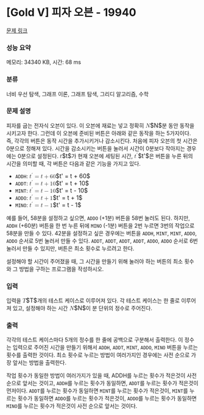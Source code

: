 # [Gold V] 피자 오븐 - 19940 

[문제 링크](https://www.acmicpc.net/problem/19940) 

### 성능 요약

메모리: 34340 KB, 시간: 68 ms

### 분류

너비 우선 탐색, 그래프 이론, 그래프 탐색, 그리디 알고리즘, 수학

### 문제 설명

<p>피자를 굽는 전자식 오븐이 있다. 이 오븐에 재료는 넣고 정확히 <mjx-container class="MathJax" jax="CHTML" style="font-size: 109%; position: relative;"><mjx-math class="MJX-TEX" aria-hidden="true"><mjx-mi class="mjx-i"><mjx-c class="mjx-c1D441 TEX-I"></mjx-c></mjx-mi></mjx-math><mjx-assistive-mml unselectable="on" display="inline"><math xmlns="http://www.w3.org/1998/Math/MathML"><mi>N</mi></math></mjx-assistive-mml><span aria-hidden="true" class="no-mathjax mjx-copytext">$N$</span></mjx-container>분 동안 동작을 시키고자 한다. 그런데 이 오븐에 준비된 버튼은 아래와 같은 동작을 하는 5가지이다. 즉, 각각의 버튼은 동작 시간을 추가시키거나 감소시킨다. 처음에 피자 오븐의 첫 시간은 0분으로 정해져 있다. 시간을 감소시키는 버튼을 눌러서 시간이 0분보다 작아지는 경우에는 0분으로 설정된다. <mjx-container class="MathJax" jax="CHTML" style="font-size: 109%; position: relative;"><mjx-math class="MJX-TEX" aria-hidden="true"><mjx-mi class="mjx-i"><mjx-c class="mjx-c1D461 TEX-I"></mjx-c></mjx-mi></mjx-math><mjx-assistive-mml unselectable="on" display="inline"><math xmlns="http://www.w3.org/1998/Math/MathML"><mi>t</mi></math></mjx-assistive-mml><span aria-hidden="true" class="no-mathjax mjx-copytext">$t$</span></mjx-container>가 현재 오븐에 세팅된 시간, <mjx-container class="MathJax" jax="CHTML" style="font-size: 109%; position: relative;"><mjx-math class="MJX-TEX" aria-hidden="true"><mjx-msup><mjx-mi class="mjx-i"><mjx-c class="mjx-c1D461 TEX-I"></mjx-c></mjx-mi><mjx-script style="vertical-align: 0.363em;"><mjx-mo class="mjx-var" size="s"><mjx-c class="mjx-c2032"></mjx-c></mjx-mo></mjx-script></mjx-msup></mjx-math><mjx-assistive-mml unselectable="on" display="inline"><math xmlns="http://www.w3.org/1998/Math/MathML"><msup><mi>t</mi><mo data-mjx-alternate="1">′</mo></msup></math></mjx-assistive-mml><span aria-hidden="true" class="no-mathjax mjx-copytext">$t'$</span></mjx-container>은 버튼을 누른 뒤의 시간을 의미할 때, 각 버튼은 다음과 같은 기능을 가지고 있다.</p>

<ul>
	<li><code>ADDH</code>: <mjx-container class="MathJax" jax="CHTML" style="font-size: 109%; position: relative;"><mjx-math class="MJX-TEX" aria-hidden="true"><mjx-msup><mjx-mi class="mjx-i"><mjx-c class="mjx-c1D461 TEX-I"></mjx-c></mjx-mi><mjx-script style="vertical-align: 0.363em;"><mjx-mo class="mjx-var" size="s"><mjx-c class="mjx-c2032"></mjx-c></mjx-mo></mjx-script></mjx-msup><mjx-mo class="mjx-n" space="4"><mjx-c class="mjx-c3D"></mjx-c></mjx-mo><mjx-mi class="mjx-i" space="4"><mjx-c class="mjx-c1D461 TEX-I"></mjx-c></mjx-mi><mjx-mo class="mjx-n" space="3"><mjx-c class="mjx-c2B"></mjx-c></mjx-mo><mjx-mn class="mjx-n" space="3"><mjx-c class="mjx-c36"></mjx-c><mjx-c class="mjx-c30"></mjx-c></mjx-mn></mjx-math><mjx-assistive-mml unselectable="on" display="inline"><math xmlns="http://www.w3.org/1998/Math/MathML"><msup><mi>t</mi><mo data-mjx-alternate="1">′</mo></msup><mo>=</mo><mi>t</mi><mo>+</mo><mn>60</mn></math></mjx-assistive-mml><span aria-hidden="true" class="no-mathjax mjx-copytext">$t' = t + 60$</span> </mjx-container></li>
	<li><code>ADDT</code>: <mjx-container class="MathJax" jax="CHTML" style="font-size: 109%; position: relative;"><mjx-math class="MJX-TEX" aria-hidden="true"><mjx-msup><mjx-mi class="mjx-i"><mjx-c class="mjx-c1D461 TEX-I"></mjx-c></mjx-mi><mjx-script style="vertical-align: 0.363em;"><mjx-mo class="mjx-var" size="s"><mjx-c class="mjx-c2032"></mjx-c></mjx-mo></mjx-script></mjx-msup><mjx-mo class="mjx-n" space="4"><mjx-c class="mjx-c3D"></mjx-c></mjx-mo><mjx-mi class="mjx-i" space="4"><mjx-c class="mjx-c1D461 TEX-I"></mjx-c></mjx-mi><mjx-mo class="mjx-n" space="3"><mjx-c class="mjx-c2B"></mjx-c></mjx-mo><mjx-mn class="mjx-n" space="3"><mjx-c class="mjx-c31"></mjx-c><mjx-c class="mjx-c30"></mjx-c></mjx-mn></mjx-math><mjx-assistive-mml unselectable="on" display="inline"><math xmlns="http://www.w3.org/1998/Math/MathML"><msup><mi>t</mi><mo data-mjx-alternate="1">′</mo></msup><mo>=</mo><mi>t</mi><mo>+</mo><mn>10</mn></math></mjx-assistive-mml><span aria-hidden="true" class="no-mathjax mjx-copytext">$t' = t + 10$</span> </mjx-container></li>
	<li><code>MINT</code>: <mjx-container class="MathJax" jax="CHTML" style="font-size: 109%; position: relative;"><mjx-math class="MJX-TEX" aria-hidden="true"><mjx-msup><mjx-mi class="mjx-i"><mjx-c class="mjx-c1D461 TEX-I"></mjx-c></mjx-mi><mjx-script style="vertical-align: 0.363em;"><mjx-mo class="mjx-var" size="s"><mjx-c class="mjx-c2032"></mjx-c></mjx-mo></mjx-script></mjx-msup><mjx-mo class="mjx-n" space="4"><mjx-c class="mjx-c3D"></mjx-c></mjx-mo><mjx-mi class="mjx-i" space="4"><mjx-c class="mjx-c1D461 TEX-I"></mjx-c></mjx-mi><mjx-mo class="mjx-n" space="3"><mjx-c class="mjx-c2212"></mjx-c></mjx-mo><mjx-mn class="mjx-n" space="3"><mjx-c class="mjx-c31"></mjx-c><mjx-c class="mjx-c30"></mjx-c></mjx-mn></mjx-math><mjx-assistive-mml unselectable="on" display="inline"><math xmlns="http://www.w3.org/1998/Math/MathML"><msup><mi>t</mi><mo data-mjx-alternate="1">′</mo></msup><mo>=</mo><mi>t</mi><mo>−</mo><mn>10</mn></math></mjx-assistive-mml><span aria-hidden="true" class="no-mathjax mjx-copytext">$t' = t - 10$</span> </mjx-container></li>
	<li><code>ADDO</code>: <mjx-container class="MathJax" jax="CHTML" style="font-size: 109%; position: relative;"><mjx-math class="MJX-TEX" aria-hidden="true"><mjx-msup><mjx-mi class="mjx-i"><mjx-c class="mjx-c1D461 TEX-I"></mjx-c></mjx-mi><mjx-script style="vertical-align: 0.363em;"><mjx-mo class="mjx-var" size="s"><mjx-c class="mjx-c2032"></mjx-c></mjx-mo></mjx-script></mjx-msup><mjx-mo class="mjx-n" space="4"><mjx-c class="mjx-c3D"></mjx-c></mjx-mo><mjx-mi class="mjx-i" space="4"><mjx-c class="mjx-c1D461 TEX-I"></mjx-c></mjx-mi><mjx-mo class="mjx-n" space="3"><mjx-c class="mjx-c2B"></mjx-c></mjx-mo><mjx-mn class="mjx-n" space="3"><mjx-c class="mjx-c31"></mjx-c></mjx-mn></mjx-math><mjx-assistive-mml unselectable="on" display="inline"><math xmlns="http://www.w3.org/1998/Math/MathML"><msup><mi>t</mi><mo data-mjx-alternate="1">′</mo></msup><mo>=</mo><mi>t</mi><mo>+</mo><mn>1</mn></math></mjx-assistive-mml><span aria-hidden="true" class="no-mathjax mjx-copytext">$t' = t + 1$</span> </mjx-container></li>
	<li><code>MINO</code>: <mjx-container class="MathJax" jax="CHTML" style="font-size: 109%; position: relative;"><mjx-math class="MJX-TEX" aria-hidden="true"><mjx-msup><mjx-mi class="mjx-i"><mjx-c class="mjx-c1D461 TEX-I"></mjx-c></mjx-mi><mjx-script style="vertical-align: 0.363em;"><mjx-mo class="mjx-var" size="s"><mjx-c class="mjx-c2032"></mjx-c></mjx-mo></mjx-script></mjx-msup><mjx-mo class="mjx-n" space="4"><mjx-c class="mjx-c3D"></mjx-c></mjx-mo><mjx-mi class="mjx-i" space="4"><mjx-c class="mjx-c1D461 TEX-I"></mjx-c></mjx-mi><mjx-mo class="mjx-n" space="3"><mjx-c class="mjx-c2212"></mjx-c></mjx-mo><mjx-mn class="mjx-n" space="3"><mjx-c class="mjx-c31"></mjx-c></mjx-mn></mjx-math><mjx-assistive-mml unselectable="on" display="inline"><math xmlns="http://www.w3.org/1998/Math/MathML"><msup><mi>t</mi><mo data-mjx-alternate="1">′</mo></msup><mo>=</mo><mi>t</mi><mo>−</mo><mn>1</mn></math></mjx-assistive-mml><span aria-hidden="true" class="no-mathjax mjx-copytext">$t' = t - 1$</span> </mjx-container></li>
</ul>

<p>예를 들어, 58분을 설정하고 싶으면, <code>ADDO</code> (+1분) 버튼을 58번 눌러도 된다. 하지만, <code>ADDH</code> (+60분) 버튼을 한 번 누른 뒤에 <code>MINO</code> (-1분) 버튼을 2번 누르면 3번의 작업으로 58분을 만들 수 있다. 42분을 설정하고 싶은 경우에는 버튼을 <code>ADDH</code>, <code>MINT</code>, <code>MINT</code>, <code>ADDO</code>, <code>ADDO</code> 순서로 5번 눌러서 만들 수 있다. <code>ADDT</code>, <code>ADDT</code>, <code>ADDT</code>, <code>ADDT</code>, <code>ADDO</code>, <code>ADDO</code> 순서로 6번 눌러서 만들 수 있지만, 버튼은 최소 횟수로 누르려고 한다.</p>

<p>설정해야 할 시간이 주어졌을 때, 그 시간을 만들기 위해 눌러야 하는 버튼의 최소 횟수와 그 방법을 구하는 프로그램을 작성하시오.</p>

### 입력 

 <p>입력을 <mjx-container class="MathJax" jax="CHTML" style="font-size: 109%; position: relative;"><mjx-math class="MJX-TEX" aria-hidden="true"><mjx-mi class="mjx-i"><mjx-c class="mjx-c1D447 TEX-I"></mjx-c></mjx-mi></mjx-math><mjx-assistive-mml unselectable="on" display="inline"><math xmlns="http://www.w3.org/1998/Math/MathML"><mi>T</mi></math></mjx-assistive-mml><span aria-hidden="true" class="no-mathjax mjx-copytext">$T$</span></mjx-container>개의 테스트 케이스로 이루어져 있다. 각 테스트 케이스는 한 줄로 이루어져 있고, 설정해야 하는 시간 <mjx-container class="MathJax" jax="CHTML" style="font-size: 109%; position: relative;"><mjx-math class="MJX-TEX" aria-hidden="true"><mjx-mi class="mjx-i"><mjx-c class="mjx-c1D441 TEX-I"></mjx-c></mjx-mi></mjx-math><mjx-assistive-mml unselectable="on" display="inline"><math xmlns="http://www.w3.org/1998/Math/MathML"><mi>N</mi></math></mjx-assistive-mml><span aria-hidden="true" class="no-mathjax mjx-copytext">$N$</span></mjx-container>이 분 단위의 정수로 주어진다.</p>

### 출력 

 <p>각각의 테스트 케이스마다 5개의 정수를 한 줄에 공백으로 구분해서 출력한다. 이 정수는 입력으로 주어진 시간을 만들기 위해서 <code>ADDH</code>, <code>ADDT</code>, <code>MINT</code>, <code>ADDO</code>, <code>MINO</code> 버튼을 누르는 횟수를 출력한 것이다. 최소 횟수로 누르는 방법이 여러가지인 경우에는 사전 순으로 가장 앞서는 방법을 출력한다.</p>

<p>작업 횟수가 동일한 방법이 여러가지가 있을 때, ADDH를 누르는 횟수가 적은것이 사전 순으로 앞서는 것이고, <code>ADDH</code>를 누르는 횟수가 동일하면, <code>ADDT</code>를 누르는 횟수가 적은것이 먼저이다. <code>ADDT</code>를 누르는 횟수가 동일하면 <code>MINT</code>를 누르는 횟수가 적은것이, <code>MINT</code>를 누르는 횟수가 동일하면 <code>ADDO</code>를 누르는 횟수가 적은것이, <code>ADDO</code>를 누르는 횟수가 동일하면 <code>MINO</code>를 누르는 횟수가 적은것이 사전 순으로 앞서는 것이다.</p>


